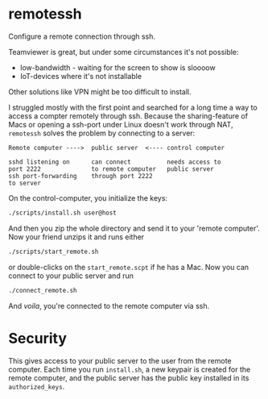 # remotessh

Configure a remote connection through ssh.

Teamviewer is great, but under some circumstances it's not possible:
* low-bandwidth - waiting for the screen to show is sloooow
* IoT-devices where it's not installable

Other solutions like VPN might be too difficult to install.

I struggled mostly with the first point and searched for a long time a way to access a compter remotely through ssh.
Because the sharing-feature of Macs or opening a ssh-port under Linux doesn't work through NAT, 
`remotessh` solves the problem by connecting to a server:

```ascii
Remote computer ---->  public server  <---- control computer

sshd listening on      can connect          needs access to
port 2222              to remote computer   public server
ssh port-forwarding    through port 2222
to server
```

On the control-computer, you initialize the keys:

```bash
./scripts/install.sh user@host
```

And then you zip the whole directory and send it to your 'remote computer'.
Now your friend unzips it and runs either

```bash
./scripts/start_remote.sh
```

or double-clicks on the `start_remote.scpt` if he has a Mac.
Now you can connect to your public server and run

```bash
./connect_remote.sh
```

And _voila_, you're connected to the remote computer via ssh.

# Security

This gives access to your public server to the user from the remote computer.
Each time you run `install.sh`, a new keypair is created for the remote computer, and
the public server has the public key installed in its `authorized_keys`.

